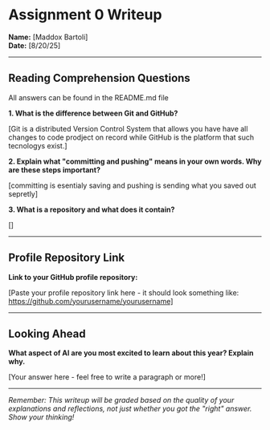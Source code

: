 # Assignment 0 Writeup

**Name:** [Maddox Bartoli]  
**Date:** [8/20/25]

---

## Reading Comprehension Questions
All answers can be found in the README.md file

**1. What is the difference between Git and GitHub?**

[Git is a distributed Version Control System that allows you have have all changes to code prodject on record while GitHub is the platform that such tecnologys exist.]

**2. Explain what "committing and pushing" means in your own words. Why are these steps important?**

[committing is esentialy saving and pushing is sending what you saved out sepretly]

**3. What is a repository and what does it contain?**

[]

---

## Profile Repository Link

**Link to your GitHub profile repository:** 

[Paste your profile repository link here - it should look something like: https://github.com/yourusername/yourusername]

---

## Looking Ahead

**What aspect of AI are you most excited to learn about this year? Explain why.**

[Your answer here - feel free to write a paragraph or more!]

---

*Remember: This writeup will be graded based on the quality of your explanations and reflections, not just whether you got the "right" answer. Show your thinking!*
